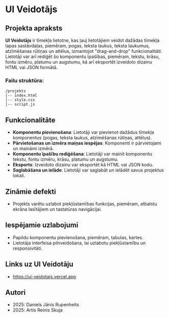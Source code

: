 
# UI Veidotājs

## Projekta apraksts

**UI Veidotājs** ir tīmekļa lietotne, kas ļauj lietotājiem veidot dažādas tīmekļa lapas sastāvdaļas, piemēram, pogas, teksta laukus, teksta laukumus, atzīmēšanas rūtiņas un attēlus, izmantojot "drag-and-drop" funkcionalitāti. Lietotāji var arī rediģēt šo komponentu īpašības, piemēram, tekstu, krāsu, fontu izmēru, platumu un augstumu, kā arī eksportēt izveidoto dizainu HTML vai JSON formātā.

### Failu struktūra:
```
/projekts
|-- index.html
|-- style.css
|-- script.js
```

## Funkcionalitāte

- **Komponentu pievienošana**: Lietotāji var pievienot dažādus tīmekļa komponentus (pogas, teksta laukus, atzīmēšanas rūtiņas, attēlus).
- **Pārvietošanas un izmēra maiņas iespējas**: Komponenti ir pārvietojami un maināmi izmērā.
- **Komponentu īpašību rediģēšana**: Lietotāji var mainīt komponentu tekstu, fontu izmēru, krāsu, platumu un augstumu.
- **Eksports**: Izveidoto dizainu var eksportēt kā HTML vai JSON kodu.
- **Saglabāšana un ielāde**: Lietotāji var saglabāt un ielādēt savus projektus lokali.

## Zināmie defekti

- Projekts varētu uzlabot piekļūstamības funkcijas, piemēram, atbalstu ekrāna lasītājiem un tastatūras navigācijai.

## Iespējamie uzlabojumi

- Papildu komponentu pievienošana, piemēram, tabulas, kartes.
- Lietotāja interfeisa pilnveidošana, lai uzlabotu piekļūstamību un responsivitāti.

## Links uz UI Veidotāju

- https://ui-veidotajs.vercel.app

## Autori

- 2025: Daniels Jānis Rupenheits
- 2025: Artis Reinis Skuja
